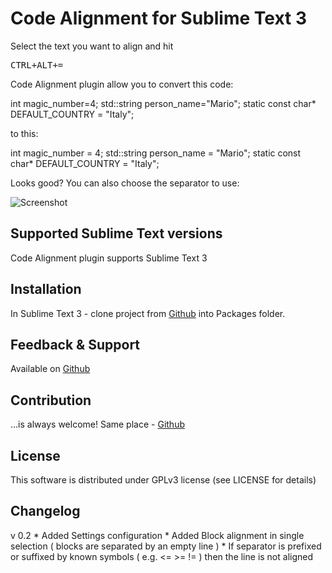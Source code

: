 Code Alignment for Sublime Text 3
========================================

Select the text you want to align and hit <pre>CTRL+ALT+=</pre>

<p>Code Alignment plugin allow you to convert this code: </p>
    int magic_number=4;
    std::string person_name="Mario";
    static const char* DEFAULT_COUNTRY = "Italy";
<p>to this: </p>
    int magic_number                   = 4;
    std::string person_name            = "Mario";
    static const char* DEFAULT_COUNTRY = "Italy";

<p>Looks good? You can also choose the separator to use:</p>

![Screenshot](https://raw.github.com/OpenNingia/st3-codealignment/master/screenshot.png "More than a million words")

## Supported Sublime Text versions
Code Alignment plugin supports Sublime Text 3

## Installation
In Sublime Text 3 - clone project from [Github](https://github.com/OpenNingia/st3-codealignment.git) into Packages folder.

## Feedback & Support
Available on [Github](https://github.com/OpenNingia/st3-codealignment)

## Contribution
...is always welcome! Same place - [Github](https://github.com/OpenNingia/st3-codealignment)

## License
This software is distributed under GPLv3 license (see LICENSE for details)

## Changelog

v 0.2
    * Added Settings configuration
    * Added Block alignment in single selection ( blocks are separated by an empty line )
    * If separator is prefixed or suffixed by known symbols ( e.g. <= >= != ) then the line is not aligned
